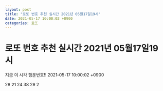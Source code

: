 ```yaml
---
layout: post
title: "로또 번호 추천 실시간 2021년 05월17일19시"
date: 2021-05-17 10:00:02 +0900
categories: 로또
---
```


# 로또 번호 추천 실시간 2021년 05월17일19시

지금 이 시각 행운번호!! 2021-05-17 10:00:02 +0900

 28  21  24  38  29  2 


